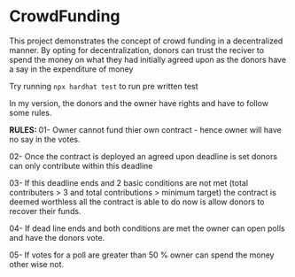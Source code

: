 # CrowdFunding

This project demonstrates the concept of crowd funding in a decentralized manner.
By opting for decentralization, donors can trust the reciver to spend the money on what they had initially agreed upon as the donors have a say in the expenditure of money


Try running ```npx hardhat test``` to run pre written test


In my version, the donors and the owner have rights and have to follow some rules.


<b>RULES: </b>
01- Owner cannot fund thier own contract - hence owner will have no say in the votes.

02- Once the contract is deployed an agreed upon deadline is set donors can only contribute within this deadline

03- If this deadline ends and 2 basic conditions are not met (total contributers > 3 and total contributions > minimum target) the contract is deemed worthless all the contract is able to do now is allow donors to recover their funds.

04- If dead line ends and both conditions are met the owner can open polls and have the donors vote.

05- If votes for a poll are greater than 50 % owner can spend the money other wise not.
